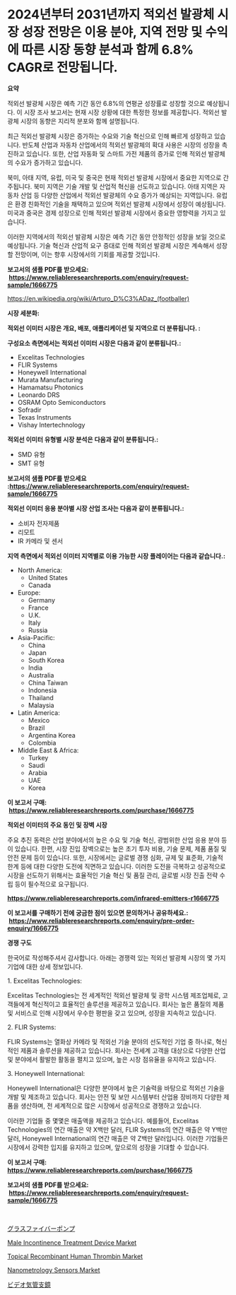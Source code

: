 <p><h1>2024년부터 2031년까지 적외선 발광체 시장 성장 전망은 이용 분야, 지역 전망 및 수익에 따른 시장 동향 분석과 함께 6.8% CAGR로 전망됩니다.</h1></p><p><strong>요약</strong></p>
<p><p>적외선 발광체 시장은 예측 기간 동안 6.8%의 연평균 성장률로 성장할 것으로 예상됩니다. 이 시장 조사 보고서는 현재 시장 상황에 대한 특정한 정보를 제공합니다. 적외선 발광체 시장의 동향은 지리적 분포와 함께 설명됩니다.</p><p>최근 적외선 발광체 시장은 증가하는 수요와 기술 혁신으로 인해 빠르게 성장하고 있습니다. 반도체 산업과 자동차 산업에서의 적외선 발광체의 확대 사용은 시장의 성장을 촉진하고 있습니다. 또한, 산업 자동화 및 스마트 가전 제품의 증가로 인해 적외선 발광체의 수요가 증가하고 있습니다.</p><p>북미, 아태 지역, 유럽, 미국 및 중국은 현재 적외선 발광체 시장에서 중요한 지역으로 간주됩니다. 북미 지역은 기술 개발 및 산업적 혁신을 선도하고 있습니다. 아태 지역은 자동차 산업 등 다양한 산업에서 적외선 발광체의 수요 증가가 예상되는 지역입니다. 유럽은 환경 친화적인 기술을 채택하고 있으며 적외선 발광체 시장에서 성장이 예상됩니다. 미국과 중국은 경제 성장으로 인해 적외선 발광체 시장에서 중요한 영향력을 가지고 있습니다.</p><p>이러한 지역에서의 적외선 발광체 시장은 예측 기간 동안 안정적인 성장을 보일 것으로 예상됩니다. 기술 혁신과 산업적 요구 증대로 인해 적외선 발광체 시장은 계속해서 성장할 전망이며, 이는 향후 시장에서의 기회를 제공할 것입니다.</p></p>
<p><strong>보고서의 샘플 PDF를 받으세요: &nbsp;<a href="https://www.reliableresearchreports.com/enquiry/request-sample/1666775">https://www.reliableresearchreports.com/enquiry/request-sample/1666775</a></strong></p>
<p><a href="https://en.wikipedia.org/wiki/Arturo_D%C3%ADaz_(footballer)">https://en.wikipedia.org/wiki/Arturo_D%C3%ADaz_(footballer)</a></p>
<p><strong>시장 세분화:</strong></p>
<p><strong> 적외선 이미터 시장은 개요, 배포, 애플리케이션 및 지역으로 더 분류됩니다. :</strong></p>
<p><strong>구성요소 측면에서는 적외선 이미터 시장은 다음과 같이 분류됩니다.:</strong></p>
<p><ul><li>Excelitas Technologies</li><li>FLIR Systems</li><li>Honeywell International</li><li>Murata Manufacturing</li><li>Hamamatsu Photonics</li><li>Leonardo DRS</li><li>OSRAM Opto Semiconductors</li><li>Sofradir</li><li>Texas Instruments</li><li>Vishay Intertechnology</li></ul></p>
<p><strong> 적외선 이미터 유형별 시장 분석은 다음과 같이 분류됩니다.:</strong></p>
<p><ul><li>SMD 유형</li><li>SMT 유형</li></ul></p>
<p><strong>보고서의 샘플 PDF를 받으세요 :<a href="https://www.reliableresearchreports.com/enquiry/request-sample/1666775">https://www.reliableresearchreports.com/enquiry/request-sample/1666775</a></strong></p>
<p><strong> 적외선 이미터 응용 분야별 시장 산업 조사는 다음과 같이 분류됩니다.:</strong></p>
<p><ul><li>소비자 전자제품</li><li>리모트</li><li>IR 카메라 및 센서</li></ul></p>
<p><strong>지역 측면에서 적외선 이미터 지역별로 이용 가능한 시장 플레이어는 다음과 같습니다.:</strong></p>
<p><ul>
    <li>
        North America:
        <ul>
            <li>United States</li>
            <li>Canada</li>
        </ul>
    </li>
    <li>
        Europe:
        <ul>
            <li>Germany</li>
            <li>France</li>
            <li>U.K.</li>
            <li>Italy</li>
            <li>Russia</li>
        </ul>
    </li>
    <li>
        Asia-Pacific:
        <ul>
            <li>China</li>
            <li>Japan</li>
            <li>South Korea</li>
            <li>India</li>
            <li>Australia</li>
            <li>China Taiwan</li>
            <li>Indonesia</li>
            <li>Thailand</li>
            <li>Malaysia</li>
        </ul>
    </li>
    <li>
        Latin America:
        <ul>
            <li>Mexico</li>
            <li>Brazil</li>
            <li>Argentina Korea</li>
            <li>Colombia</li>
        </ul>
    </li>
    <li>
        Middle East & Africa:
        <ul>
            <li>Turkey</li>
            <li>Saudi</li>
            <li>Arabia</li>
            <li>UAE</li>
            <li>Korea</li>
        </ul>
    </li>
    </ul></p>
<p><strong>이 보고서 구매: &nbsp;<a href="https://www.reliableresearchreports.com/purchase/1666775">https://www.reliableresearchreports.com/purchase/1666775</a></strong></p>
<p><strong>적외선 이미터의 주요 동인 및 장벽 시장</strong></p>
<p><p>주요 추진 동력은 산업 분야에서의 높은 수요 및 기술 혁신, 광범위한 산업 응용 분야 등이 있습니다. 한편, 시장 진입 장벽으로는 높은 초기 투자 비용, 기술 문제, 제품 품질 및 안전 문제 등이 있습니다. 또한, 시장에서는 글로벌 경쟁 심화, 규제 및 표준화, 기술적 한계 등에 대한 다양한 도전에 직면하고 있습니다. 이러한 도전을 극복하고 성공적으로 시장을 선도하기 위해서는 효율적인 기술 혁신 및 품질 관리, 글로벌 시장 진출 전략 수립 등이 필수적으로 요구됩니다.</p></p>
<p><strong><a href="https://www.reliableresearchreports.com/infrared-emitters-r1666775">https://www.reliableresearchreports.com/infrared-emitters-r1666775</a></strong></p>
<p><strong>이 보고서를 구매하기 전에 궁금한 점이 있으면 문의하거나 공유하세요.: &nbsp;<a href="https://www.reliableresearchreports.com/enquiry/pre-order-enquiry/1666775">https://www.reliableresearchreports.com/enquiry/pre-order-enquiry/1666775</a></strong></p>
<p><strong>경쟁 구도</strong></p>
<p><p>한국어로 작성해주셔서 감사합니다. 아래는 경쟁력 있는 적외선 발광체 시장의 몇 가지 기업에 대한 상세 정보입니다.</p><p>1. Excelitas Technologies:</p><p>Excelitas Technologies는 전 세계적인 적외선 발광체 및 광학 시스템 제조업체로, 고객들에게 혁신적이고 효율적인 솔루션을 제공하고 있습니다. 회사는 높은 품질의 제품 및 서비스로 인해 시장에서 우수한 평판을 갖고 있으며, 성장을 지속하고 있습니다.</p><p>2. FLIR Systems:</p><p>FLIR Systems는 열화상 카메라 및 적외선 기술 분야의 선도적인 기업 중 하나로, 혁신적인 제품과 솔루션을 제공하고 있습니다. 회사는 전세계 고객을 대상으로 다양한 산업 및 분야에서 활발한 활동을 펼치고 있으며, 높은 시장 점유율을 유지하고 있습니다.</p><p>3. Honeywell International:</p><p>Honeywell International은 다양한 분야에서 높은 기술력을 바탕으로 적외선 기술을 개발 및 제조하고 있습니다. 회사는 안전 및 보안 시스템부터 산업용 장비까지 다양한 제품을 생산하며, 전 세계적으로 많은 시장에서 성공적으로 경쟁하고 있습니다.</p><p>이러한 기업들 중 몇몇은 매출액을 제공하고 있습니다. 예를들어, Excelitas Technologies의 연간 매출은 약 X백만 달러, FLIR Systems의 연간 매출은 약 Y백만 달러, Honeywell International의 연간 매출은 약 Z백만 달러입니다. 이러한 기업들은 시장에서 강력한 입지를 유지하고 있으며, 앞으로의 성장을 기대할 수 있습니다.</p></p>
<p><strong>이 보고서 구매: &nbsp; <a href="https://www.reliableresearchreports.com/purchase/1666775">https://www.reliableresearchreports.com/purchase/1666775</a></strong></p>
<p><strong>보고서의 샘플 PDF를 받으세요: &nbsp;<a href="https://www.reliableresearchreports.com/enquiry/request-sample/1666775">https://www.reliableresearchreports.com/enquiry/request-sample/1666775</a></strong><strong></strong></p>
<p>&nbsp;</p>
<p><p><a href="https://medium.com/@f957958f_79639/%E3%83%95%E3%82%A3%E3%83%90%E3%83%BC%E3%82%B0%E3%83%A9%E3%82%B9%E3%83%9D%E3%83%B3%E3%83%97%E3%81%AE%E5%B8%82%E5%A0%B4%E3%82%B7%E3%82%A7%E3%82%A2%E3%81%A8%E5%B8%82%E5%A0%B4%E5%88%86%E6%9E%90-%E6%88%90%E9%95%B7%E5%82%BE%E5%90%91%E3%81%A8%E4%BA%88%E6%B8%AC-2024%E5%B9%B4%E3%81%8B%E3%82%892031%E5%B9%B4%E3%81%BE%E3%81%A7%E3%81%AE%E6%9C%9F%E9%96%93-7c1dc8096875">グラスファイバーポンプ</a></p><p><a href="https://github.com/msbsaifansami/Market-Research-Report-List-1/blob/main/male-incontinence-treatment-device-market.md">Male Incontinence Treatment Device Market</a></p><p><a href="https://issuu.com/reportprime-2/docs/topical-recombinant-human-thrombin-market-size-203">Topical Recombinant Human Thrombin Market</a></p><p><a href="https://github.com/khlifeservices/Market-Research-Report-List-1/blob/main/nanometrology-sensors-market.md">Nanometrology Sensors Market</a></p><p><a href="https://medium.com/@saja.alqaimary_11614/%E3%82%B0%E3%83%AD%E3%83%BC%E3%83%90%E3%83%AB%E3%83%93%E3%83%87%E3%82%AA%E3%83%96%E3%83%AD%E3%83%B3%E3%82%B3%E3%82%B9%E3%82%B3%E3%83%BC%E3%83%97%E5%B8%82%E5%A0%B4%E5%88%86%E6%9E%90-%E3%83%88%E3%83%AC%E3%83%B3%E3%83%89-%E4%BA%88%E6%B8%AC-%E3%81%8A%E3%82%88%E3%81%B3%E6%88%90%E9%95%B7%E6%A9%9F%E4%BC%9A-2024%E5%B9%B4-2031%E5%B9%B4-%E3%82%92181%E3%83%9A%E3%83%BC%E3%82%B8%E3%81%AE%E3%83%AC%E3%83%9D%E3%83%BC%E3%83%88%E3%81%AB%E6%8E%B2%E8%BC%89-e2c5e9900cf6">ビデオ気管支鏡</a></p></p>